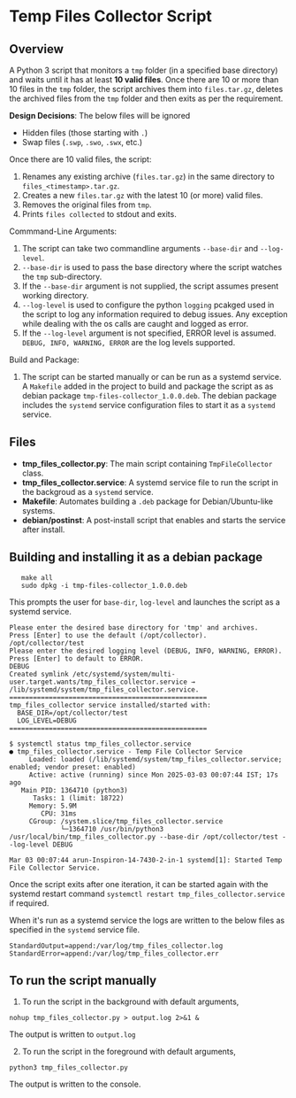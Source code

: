 # Temp Files Collector Script

## Overview
A Python 3 script that monitors a `tmp` folder (in a specified base directory)
and waits until it has at least **10 valid files**.  Once there are 10 or more than 10 files in the `tmp` folder, the script archives them into `files.tar.gz`, deletes the archived files from the `tmp` folder and then exits as per the requirement.

**Design Decisions**:
The below files will be ignored
- Hidden files (those starting with `.`)
- Swap files (`.swp`, `.swo`, `.swx`, etc.)

Once there are 10 valid files, the script:
1. Renames any existing archive (`files.tar.gz`) in the same directory to `files_<timestamp>.tar.gz`.
2. Creates a new `files.tar.gz` with the latest 10 (or more) valid files.
3. Removes the original files from `tmp`.
4. Prints `files collected` to stdout and exits.

Commmand-Line Arguments:
1. The script can take two commandline arguments `--base-dir` and `--log-level`.
2. `--base-dir` is used to pass the base directory where the script watches the `tmp` sub-directory.
3. If the `--base-dir` argument is not supplied, the script assumes present working directory.
4. `--log-level` is used to configure the python `logging` pcakged used in the script to log any information required to debug issues. Any exception while dealing with the os calls are caught and logged as error.
5. If the `--log-level` argument is not specified, ERROR level is assumed. `DEBUG, INFO, WARNING, ERROR` are the log levels supported.

Build and Package:
1. The script can be started manually or can be run as a systemd service. A `Makefile` added in the project to build and package the script as as debian package `tmp-files-collector_1.0.0.deb`. The debian package includes the `systemd` service configuration files to start it as a `systemd` service. 

## Files
- **tmp_files_collector.py**: The main script containing `TmpFileCollector` class.
- **tmp_files_collector.service**: A systemd service file to run the script in the backgroud as a `systemd` service.
- **Makefile**: Automates building a `.deb` package for Debian/Ubuntu-like systems.
- **debian/postinst**: A post-install script that enables and starts the service after install.

## Building and installing it as a debian package
```
   make all
   sudo dpkg -i tmp-files-collector_1.0.0.deb
```
This prompts the user for `base-dir`, `log-level` and launches the script as a systemd service.
```
Please enter the desired base directory for 'tmp' and archives.
Press [Enter] to use the default (/opt/collector).
/opt/collector/test
Please enter the desired logging level (DEBUG, INFO, WARNING, ERROR).
Press [Enter] to default to ERROR.
DEBUG
Created symlink /etc/systemd/system/multi-user.target.wants/tmp_files_collector.service → /lib/systemd/system/tmp_files_collector.service.
==================================================
tmp_files_collector service installed/started with:
  BASE_DIR=/opt/collector/test
  LOG_LEVEL=DEBUG
==================================================
``` 
```
$ systemctl status tmp_files_collector.service 
● tmp_files_collector.service - Temp File Collector Service
     Loaded: loaded (/lib/systemd/system/tmp_files_collector.service; enabled; vendor preset: enabled)
     Active: active (running) since Mon 2025-03-03 00:07:44 IST; 17s ago
   Main PID: 1364710 (python3)
      Tasks: 1 (limit: 18722)
     Memory: 5.9M
        CPU: 31ms
     CGroup: /system.slice/tmp_files_collector.service
             └─1364710 /usr/bin/python3 /usr/local/bin/tmp_files_collector.py --base-dir /opt/collector/test --log-level DEBUG

Mar 03 00:07:44 arun-Inspiron-14-7430-2-in-1 systemd[1]: Started Temp File Collector Service.
```
Once the script exits after one iteration, it can be started again with the systemd restart command `systemctl restart tmp_files_collector.service` if required.

When it's run as a systemd service the logs are written to the below files as specified in the `systemd` service file.
```
StandardOutput=append:/var/log/tmp_files_collector.log
StandardError=append:/var/log/tmp_files_collector.err
```


## To run the script manually
1. To run the script in the background with default arguments,
```
nohup tmp_files_collector.py > output.log 2>&1 &
```
The output is written to `output.log`

2. To run the script in the foreground with default arguments,
```
python3 tmp_files_collector.py
```
The output is written to the console.


